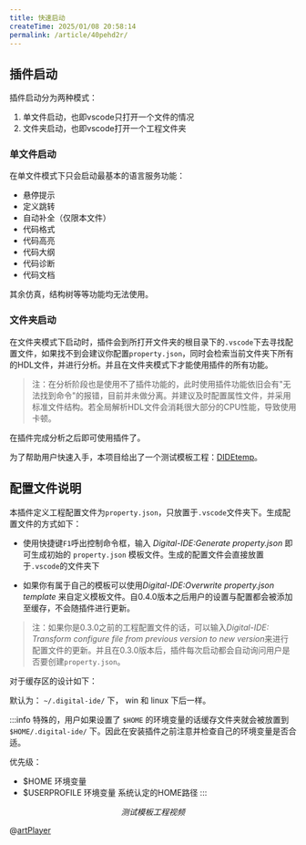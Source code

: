 ```yaml
---
title: 快速启动
createTime: 2025/01/08 20:58:14
permalink: /article/40pehd2r/
---
```

## 插件启动

插件启动分为两种模式：
1. 单文件启动，也即vscode只打开一个文件的情况
2. 文件夹启动，也即vscode打开一个工程文件夹

### 单文件启动

在单文件模式下只会启动最基本的语言服务功能：
- 悬停提示
- 定义跳转
- 自动补全（仅限本文件）
- 代码格式
- 代码高亮
- 代码大纲
- 代码诊断
- 代码文档

其余仿真，结构树等等功能均无法使用。

### 文件夹启动

在文件夹模式下启动时，插件会到所打开文件夹的根目录下的`.vscode`下去寻找配置文件，如果找不到会建议你配置`property.json`，同时会检索当前文件夹下所有的HDL文件，并进行分析。并且在文件夹模式下才能使用插件的所有功能。

> 注：在分析阶段也是使用不了插件功能的，此时使用插件功能依旧会有"无法找到命令"的报错，目前并未做分离。并建议及时配置属性文件，并采用标准文件结构。若全局解析HDL文件会消耗很大部分的CPU性能，导致使用卡顿。

在插件完成分析之后即可使用插件了。

为了帮助用户快速入手，本项目给出了一个测试模板工程：[DIDEtemp](https://github.com/Digital-EDA/DIDEtemp)。

## 配置文件说明

本插件定义工程配置文件为`property.json`，只放置于`.vscode`文件夹下。生成配置文件的方式如下：

- 使用快捷键`F1`呼出控制命令框，输入 *Digital-IDE:Generate property.json* 即可生成初始的 `property.json` 模板文件。生成的配置文件会直接放置于`.vscode`的文件夹下

- 如果你有属于自己的模板可以使用*Digital-IDE:Overwrite property.json template* 来自定义模板文件。自0.4.0版本之后用户的设置与配置都会被添加至缓存，不会随插件进行更新。

> 注：如果你是0.3.0之前的工程配置文件的话，可以输入*Digital-IDE: Transform configure file from previous version to new version*来进行配置文件的更新。并且在0.3.0版本后，插件每次启动都会自动询问用户是否要创建`property.json`。

对于缓存区的设计如下：

默认为： `~/.digital-ide/` 下， win 和 linux 下后一样。

:::info
特殊的，用户如果设置了 `$HOME` 的环境变量的话缓存文件夹就会被放置到 `$HOME/.digital-ide/` 下。因此在安装插件之前注意并检查自己的环境变量是否合适。

优先级：
- $HOME 环境变量
- $USERPROFILE 环境变量
系统认定的HOME路径
:::


$$测试模板工程视频$$

@[artPlayer](/videos/project.mp4)
